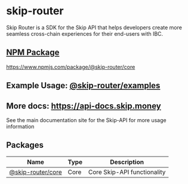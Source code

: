 # skip-router

Skip Router is a SDK for the Skip API that helps developers create more seamless cross-chain experiences for their end-users with IBC.

## [NPM Package](https://www.npmjs.com/package/@skip-router/core) 

https://www.npmjs.com/package/@skip-router/core

## Example Usage: [@skip-router/examples](https://github.com/skip-mev/skip-router/tree/main/packages/examples) 

## More docs: https://api-docs.skip.money   

See the    main documentation site for the Skip-API for more usage information

## Packages  

| Name                                                                                 | Type | Description                 |
| ------------------------------------------------------------------------------------ | ---- | --------------------------- |
| [@skip-router/core](https://github.com/skip-mev/skip-router/tree/main/packages/core) | Core | Core Skip-API functionality |
